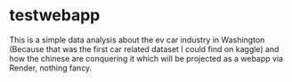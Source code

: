 # testwebapp
This is a simple data analysis about the ev car industry in Washington (Because that was the first car related dataset I could find on kaggle) and how the chinese are conquering it which will be projected as a webapp via Render, nothing fancy.
